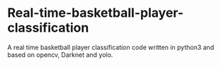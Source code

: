 # Real-time-basketball-player-classification
A real time basketball player classification code written in python3 and based on opencv, Darknet and yolo.
